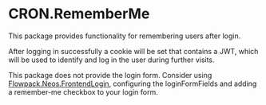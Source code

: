 CRON.RememberMe
==============================================

This package provides functionality for remembering users after login.

After logging in successfully a cookie will be set that contains a JWT,
which will be used to identify and log in the user during further visits.

This package does not provide the login form. Consider using [Flowpack.Neos.FrontendLogin](https://github.com/Flowpack/Flowpack.Neos.FrontendLogin),
configuring the loginFormFields and adding a remember-me checkbox to your login form.
